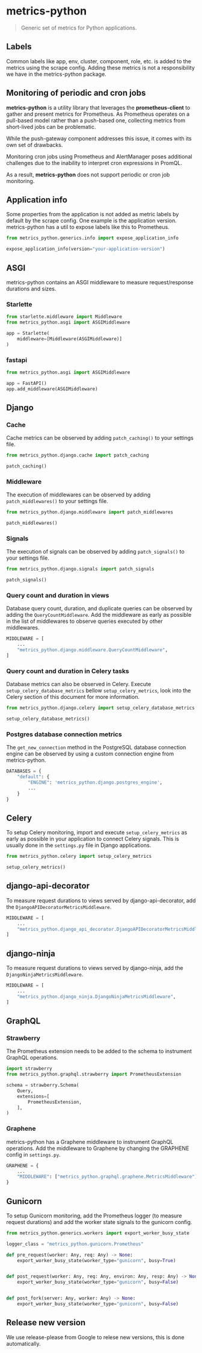 # metrics-python

> Generic set of metrics for Python applications.

## Labels

Common labels like app, env, cluster, component, role, etc. is added to the
metrics using the scrape config. Adding these metrics is not a responsibility we
have in the metrics-python package.

## Monitoring of periodic and cron jobs

**metrics-python** is a utility library that leverages the **prometheus-client** to gather and present metrics for Prometheus. As Prometheus operates on a pull-based model rather than a push-based one, collecting metrics from short-lived jobs can be problematic.

While the push-gateway component addresses this issue, it comes with its own set of drawbacks.

Monitoring cron jobs using Prometheus and AlertManager poses additional challenges due to the inability to interpret cron expressions in PromQL.

As a result, **metrics-python** does not support periodic or cron job monitoring.

## Application info

Some properties from the application is not added as metric labels by default by
the scrape config. One example is the application version. metrics-python has a
util to expose labels like this to Prometheus.

```python
from metrics_python.generics.info import expose_application_info

expose_application_info(version="your-application-version")
```

## ASGI

metrics-python contains an ASGI middleware to measure request/response durations and sizes.

### Starlette

```python
from starlette.middleware import Middleware
from metrics_python.asgi import ASGIMiddleware

app = Starlette(
    middleware=[Middleware(ASGIMiddleware)]
)
```

### fastapi

```python
from metrics_python.asgi import ASGIMiddleware

app = FastAPI()
app.add_middleware(ASGIMiddleware)
```

## Django

### Cache

Cache metrics can be observed by adding `patch_caching()` to your settings file.

```python
from metrics_python.django.cache import patch_caching

patch_caching()
```

### Middleware

The execution of middlewares can be observed by adding `patch_middlewares()` to your settings file.

```python
from metrics_python.django.middleware import patch_middlewares

patch_middlewares()
```

### Signals

The execution of signals can be observed by adding `patch_signals()` to your settings file.

```python
from metrics_python.django.signals import patch_signals

patch_signals()
```

### Query count and duration in views

Database query count, duration, and duplicate queries can be observed
by adding the `QueryCountMiddleware`. Add the middleware as early as
possible in the list of middlewares to observe queries executed by
other middlewares.

```python
MIDDLEWARE = [
    ...
    "metrics_python.django.middleware.QueryCountMiddleware",
]
```

### Query count and duration in Celery tasks

Database metrics can also be observed in Celery. Execute
`setup_celery_database_metrics` bellow `setup_celery_metrics`,
look into the Celery section of this document for more information.

```python
from metrics_python.django.celery import setup_celery_database_metrics

setup_celery_database_metrics()
```

### Postgres database connection metrics

The `get_new_connection` method in the PostgreSQL database connection
engine can be observed by using a custom connection engine from
metrics-python.

```python
DATABASES = {
    "default": {
        "ENGINE": 'metrics_python.django.postgres_engine',
        ...
    }
}
```

## Celery

To setup Celery monitoring, import and execute `setup_celery_metrics` as early
as possible in your application to connect Celery signals. This is usually done
in the `settings.py` file in Django applications.

```python
from metrics_python.celery import setup_celery_metrics

setup_celery_metrics()
```

## django-api-decorator

To measure request durations to views served by django-api-decorator, add the `DjangoAPIDecoratorMetricsMiddleware`.

```python
MIDDLEWARE = [
    ...
    "metrics_python.django_api_decorator.DjangoAPIDecoratorMetricsMiddleware",
]
```

## django-ninja

To measure request durations to views served by django-ninja, add the `DjangoNinjaMetricsMiddleware`.

```python
MIDDLEWARE = [
    ...
    "metrics_python.django_ninja.DjangoNinjaMetricsMiddleware",
]
```

## GraphQL

### Strawberry

The Prometheus extension needs to be added to the schema to instrument GraphQL
operations.

```python
import strawberry
from metrics_python.graphql.strawberry import PrometheusExtension

schema = strawberry.Schema(
    Query,
    extensions=[
        PrometheusExtension,
    ],
)
```

### Graphene

metrics-python has a Graphene middleware to instrument GraphQL operations. Add
the middleware to Graphene by changing the GRAPHENE config in `settings.py`.

```python
GRAPHENE = {
    ...
    "MIDDLEWARE": ["metrics_python.graphql.graphene.MetricsMiddleware"],
}
```

## Gunicorn

To setup Gunicorn monitoring, add the Prometheus logger (to measure request
durations) and add the worker state signals to the gunicorn config.

```python
from metrics_python.generics.workers import export_worker_busy_state

logger_class = "metrics_python.gunicorn.Prometheus"

def pre_request(worker: Any, req: Any) -> None:
    export_worker_busy_state(worker_type="gunicorn", busy=True)


def post_request(worker: Any, req: Any, environ: Any, resp: Any) -> None:
    export_worker_busy_state(worker_type="gunicorn", busy=False)


def post_fork(server: Any, worker: Any) -> None:
    export_worker_busy_state(worker_type="gunicorn", busy=False)
```

## Release new version

We use release-please from Google to relese new versions, this is done automatically.
